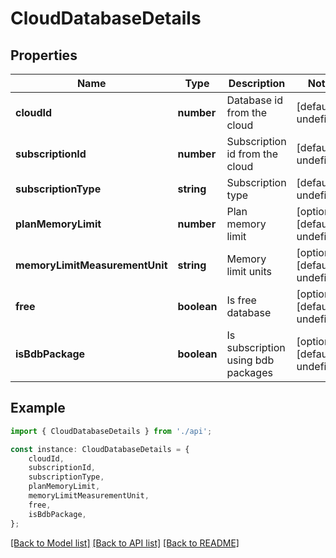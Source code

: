 # CloudDatabaseDetails


## Properties

Name | Type | Description | Notes
------------ | ------------- | ------------- | -------------
**cloudId** | **number** | Database id from the cloud | [default to undefined]
**subscriptionId** | **number** | Subscription id from the cloud | [default to undefined]
**subscriptionType** | **string** | Subscription type | [default to undefined]
**planMemoryLimit** | **number** | Plan memory limit | [optional] [default to undefined]
**memoryLimitMeasurementUnit** | **string** | Memory limit units | [optional] [default to undefined]
**free** | **boolean** | Is free database | [optional] [default to undefined]
**isBdbPackage** | **boolean** | Is subscription using bdb packages | [optional] [default to undefined]

## Example

```typescript
import { CloudDatabaseDetails } from './api';

const instance: CloudDatabaseDetails = {
    cloudId,
    subscriptionId,
    subscriptionType,
    planMemoryLimit,
    memoryLimitMeasurementUnit,
    free,
    isBdbPackage,
};
```

[[Back to Model list]](../README.md#documentation-for-models) [[Back to API list]](../README.md#documentation-for-api-endpoints) [[Back to README]](../README.md)
